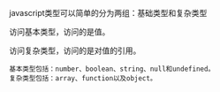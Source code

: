 javascript类型可以简单的分为两组：基础类型和复杂类型

访问基本类型，访问的是值。

访问复杂类型，访问的是对值的引用。

```
基本类型包括：number、boolean、string、null和undefined。
复杂类型包括：array、function以及object。
```